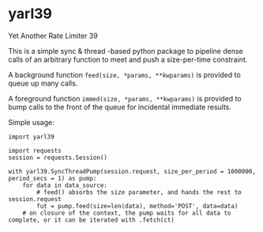 # yarl39

Yet Another Rate Limiter 39

This is a simple sync & thread -based python package to pipeline dense calls of
an arbitrary function to meet and push a size-per-time constraint.

A background function `feed(size, *params, **kwparams)` is provided to queue up
many calls.

A foreground function `immed(size, *params, **kwparams)` is provided to bump
calls to the front of the queue for incidental immediate results.

Simple usage:
```
import yarl39

import requests
session = requests.Session()

with yarl39.SyncThreadPump(session.request, size_per_period = 1000000, period_secs = 1) as pump:
    for data in data_source:
        # feed() absorbs the size parameter, and hands the rest to session.request
        fut = pump.feed(size=len(data), method='POST', data=data)
    # on closure of the context, the pump waits for all data to complete, or it can be iterated with .fetch(ct)
```
